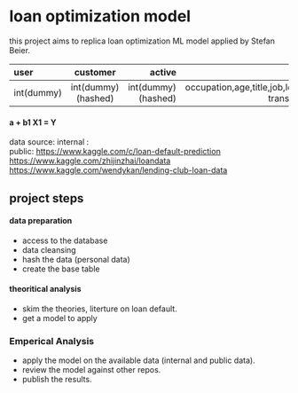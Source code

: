 # loan optimization model

this project aims to replica loan optimization ML model applied by Stefan Beier. 

| user           |  customer           | active           |   ...features     |   loan        | repayment |
| :---           |:---:                |  ---:            |         ---:  |       ---:    | ---:|
|  int(dummy)    |int(dummy)(hashed)   |int(dummy)(hashed)| occupation,age,title,job,location,#of transaction, etc.|  int(dummy)             |int(dummy) |



#### a + b1 X1 = Y



data source: 
internal :  
public:          https://www.kaggle.com/c/loan-default-prediction
                 https://www.kaggle.com/zhijinzhai/loandata
                 https://www.kaggle.com/wendykan/lending-club-loan-data
                 


## project steps

#### data preparation
* access to the database 
* data cleansing
* hash the data (personal data)
* create the base table

#### theoritical analysis

* skim the theories, literture on loan default. 
* get a model to apply

### Emperical Analysis

* apply the model on the available data (internal and public data). 
* review the model against other repos. 
* publish the results. 

   
